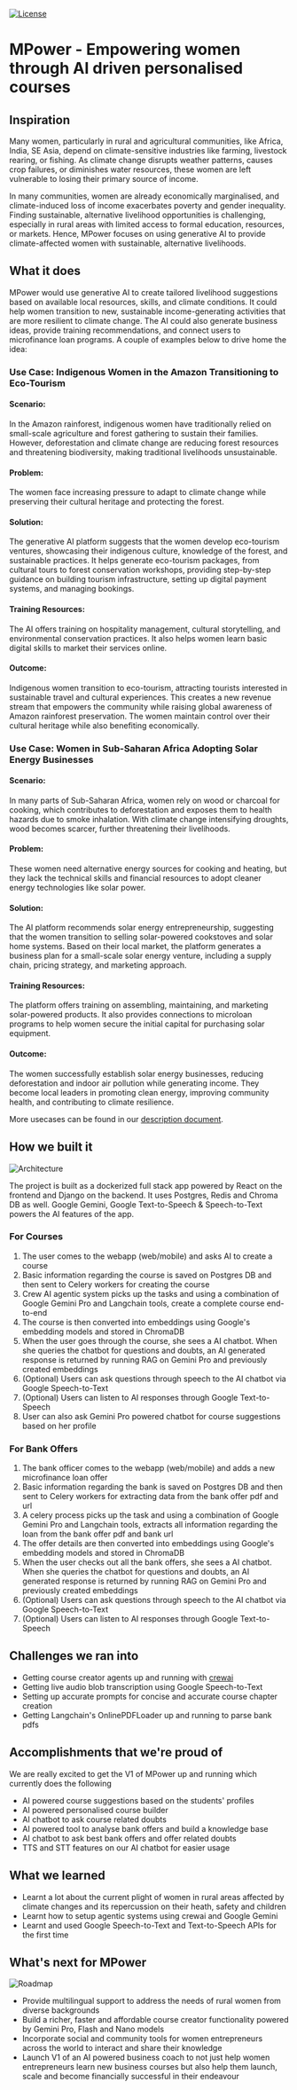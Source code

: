 [![License](https://img.shields.io/badge/License-Apache2-blue.svg)](https://www.apache.org/licenses/LICENSE-2.0)

# MPower - Empowering women through AI driven personalised courses
## Inspiration

Many women, particularly in rural and agricultural communities, like Africa, India, SE Asia, depend on climate-sensitive industries like farming, livestock rearing, or fishing. As climate change disrupts weather patterns, causes crop failures, or diminishes water resources, these women are left vulnerable to losing their primary source of income.

In many communities, women are already economically marginalised, and climate-induced loss of income exacerbates poverty and gender inequality. Finding sustainable, alternative livelihood opportunities is challenging, especially in rural areas with limited access to formal education, resources, or markets.
Hence, MPower focuses on using generative AI to provide climate-affected women with sustainable, alternative livelihoods.

## What it does

MPower would use generative AI to create tailored livelihood suggestions based on available local resources, skills, and climate conditions. It could help women transition to new, sustainable income-generating activities that are more resilient to climate change. The AI could also generate business ideas, provide training recommendations, and connect users to microfinance loan programs. A couple of examples below to drive home the idea:

### Use Case: Indigenous Women in the Amazon Transitioning to Eco-Tourism
#### Scenario:
In the Amazon rainforest, indigenous women have traditionally relied on small-scale agriculture and forest gathering to sustain their families. However, deforestation and climate change are reducing forest resources and threatening biodiversity, making traditional livelihoods unsustainable.

#### Problem:
The women face increasing pressure to adapt to climate change while preserving their cultural heritage and protecting the forest.

#### Solution:
The generative AI platform suggests that the women develop eco-tourism ventures, showcasing their indigenous culture, knowledge of the forest, and sustainable practices. It helps generate eco-tourism packages, from cultural tours to forest conservation workshops, providing step-by-step guidance on building tourism infrastructure, setting up digital payment systems, and managing bookings.

#### Training Resources:
The AI offers training on hospitality management, cultural storytelling, and environmental conservation practices. It also helps women learn basic digital skills to market their services online.


#### Outcome:
Indigenous women transition to eco-tourism, attracting tourists interested in sustainable travel and cultural experiences. This creates a new revenue stream that empowers the community while raising global awareness of Amazon rainforest preservation. The women maintain control over their cultural heritage while also benefiting economically.


### Use Case: Women in Sub-Saharan Africa Adopting Solar Energy Businesses
#### Scenario:
In many parts of Sub-Saharan Africa, women rely on wood or charcoal for cooking, which contributes to deforestation and exposes them to health hazards due to smoke inhalation. With climate change intensifying droughts, wood becomes scarcer, further threatening their livelihoods.

#### Problem:
These women need alternative energy sources for cooking and heating, but they lack the technical skills and financial resources to adopt cleaner energy technologies like solar power.

#### Solution:
The AI platform recommends solar energy entrepreneurship, suggesting that the women transition to selling solar-powered cookstoves and solar home systems. Based on their local market, the platform generates a business plan for a small-scale solar energy venture, including a supply chain, pricing strategy, and marketing approach.

#### Training Resources:
The platform offers training on assembling, maintaining, and marketing solar-powered products. It also provides connections to microloan programs to help women secure the initial capital for purchasing solar equipment.

#### Outcome:
The women successfully establish solar energy businesses, reducing deforestation and indoor air pollution while generating income. They become local leaders in promoting clean energy, improving community health, and contributing to climate resilience.

More usecases can be found in our [description document](https://github.com/SaumoPal97/MPower/blob/main/DESCRIPTION.md).

## How we built it

![Architecture](./images/architecture.jpg)

The project is built as a dockerized full stack app powered by React on the frontend and Django on the backend. It uses Postgres, Redis and Chroma DB as well. Google Gemini, Google Text-to-Speech & Speech-to-Text powers the AI features of the app.

### For Courses
1. The user comes to the webapp (web/mobile) and asks AI to create a course
2. Basic information regarding the course is saved on Postgres DB and then sent to Celery workers for creating the course
3. Crew AI agentic system picks up the tasks and using a combination of Google Gemini Pro and Langchain tools, create a complete course end-to-end
4. The course is then converted into embeddings using Google's embedding models and stored in ChromaDB
5. When the user goes through the course, she sees a AI chatbot. When she queries the chatbot for questions and doubts, an AI generated response is returned by running RAG on Gemini Pro and previously created embeddings
6. (Optional) Users can ask questions through speech to the AI chatbot via Google Speech-to-Text
7. (Optional) Users can listen to AI responses through Google Text-to-Speech
8. User can also ask Gemini Pro powered chatbot for course suggestions based on her profile

### For Bank Offers
1. The bank officer comes to the webapp (web/mobile) and adds a new microfinance loan offer
2. Basic information regarding the bank is saved on Postgres DB and then sent to Celery workers for extracting data from the bank offer pdf and url
3. A celery process picks up the task and using a combination of Google Gemini Pro and Langchain tools, extracts all information regarding the loan from the bank offer pdf and bank url
4. The offer details are then converted into embeddings using Google's embedding models and stored in ChromaDB
5. When the user checks out all the bank offers, she sees a AI chatbot. When she queries the chatbot for questions and doubts, an AI generated response is returned by running RAG on Gemini Pro and previously created embeddings
6. (Optional) Users can ask questions through speech to the AI chatbot via Google Speech-to-Text
7. (Optional) Users can listen to AI responses through Google Text-to-Speech

## Challenges we ran into

- Getting course creator agents up and running with [crewai](https://crewai.com)
- Getting live audio blob transcription using Google Speech-to-Text
- Setting up accurate prompts for concise and accurate course chapter creation
- Getting Langchain's OnlinePDFLoader up and running to parse bank pdfs

## Accomplishments that we're proud of

We are really excited to get the V1 of MPower up and running which currently does the following
- AI powered course suggestions based on the students' profiles
- AI powered personalised course builder
- AI chatbot to ask course related doubts
- AI powered tool to analyse bank offers and build a knowledge base
- AI chatbot to ask best bank offers and offer related doubts
- TTS and STT features on our AI chatbot for easier usage

## What we learned

- Learnt a lot about the current plight of women in rural areas affected by climate changes and its repercussion on their heath, safety and children
- Learnt how to setup agentic systems using crewai and Google Gemini
- Learnt and used Google Speech-to-Text and Text-to-Speech APIs for the first time

## What's next for MPower

![Roadmap](./images/roadmap.jpg)

- Provide multilingual support to address the needs of rural women from diverse backgrounds
- Build a richer, faster and affordable course creator functionality powered by Gemini Pro, Flash and Nano models
- Incorporate social and community tools for women entrepreneurs across the world to interact and share their knowledge
- Launch V1 of an AI powered business coach to not just help women entrepreneurs learn new business courses but also help them launch, scale and become financially successful in their endeavour
